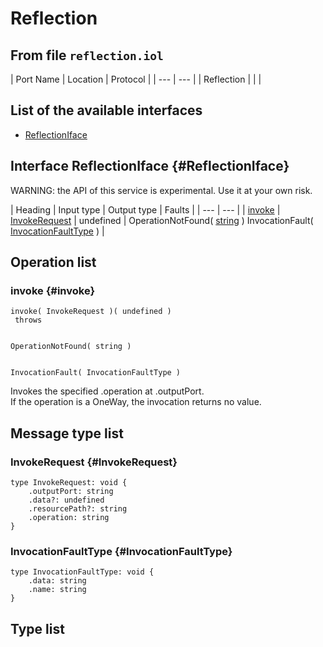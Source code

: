 # Reflection

## From file `reflection.iol`

| Port Name | Location | Protocol |
| --- | --- |
| Reflection |  |  |

## List of the available interfaces

* [ReflectionIface](reflection.md#ReflectionIface)

## Interface ReflectionIface {#ReflectionIface}

 WARNING: the API of this service is experimental. Use it at your own risk.

| Heading | Input type | Output type | Faults |
| --- | --- |
| [invoke](reflection.md#invoke) | [InvokeRequest](reflection.md#InvokeRequest)  | undefined  |  OperationNotFound\( [string](reflection.md#string) \)    InvocationFault\( [InvocationFaultType](reflection.md#InvocationFaultType) \)    |

## Operation list

### invoke {#invoke}

```text
invoke( InvokeRequest )( undefined )
 throws


OperationNotFound( string )


InvocationFault( InvocationFaultType )
```

Invokes the specified .operation at .outputPort.  
 If the operation is a OneWay, the invocation returns no value.

## Message type list

### InvokeRequest {#InvokeRequest}

```text
type InvokeRequest: void { 
    .outputPort: string
    .data?: undefined
    .resourcePath?: string
    .operation: string
}
```

### InvocationFaultType {#InvocationFaultType}

```text
type InvocationFaultType: void { 
    .data: string
    .name: string
}
```

## Type list

